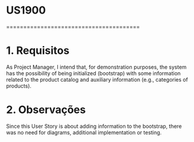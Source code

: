 # US1900
=======================================

# 1. Requisitos

As Project Manager, I intend that, for demonstration purposes, the system has the possibility of being initialized (bootstrap)
with some information related to the product catalog and auxiliary information (e.g., categories of products).

# 2. Observações

Since this User Story is about adding information to the bootstrap, there was no need for diagrams, additional implementation or testing.